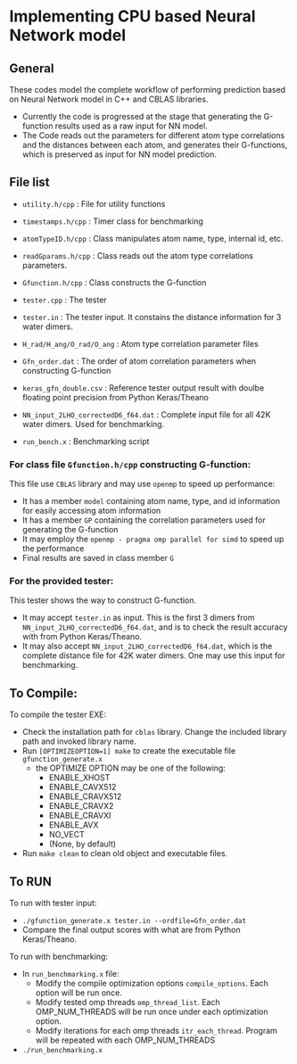 # Implementing CPU based Neural Network model 

## General
These codes model the complete workflow of performing prediction based on Neural Network model in C++ and CBLAS libraries.  

  - Currently the code is progressed at the stage that generating the G-function results used as a raw input for NN model.
  - The Code reads out the parameters for different atom type correlations and the distances between each atom, and generates their G-functions, which is preserved as input for NN model prediction.

## File list
- `utility.h/cpp`                  : File for utility functions
- `timestamps.h/cpp`               : Timer class for benchmarking
- `atomTypeID.h/cpp`               : Class manipulates atom name, type, internal id, etc.
- `readGparams.h/cpp`              : Class reads out the atom type correlations parameters.
- `Gfunction.h/cpp`                : Class constructs the G-function

- `tester.cpp`                     : The tester
- `tester.in`                      : The tester input. It constains the distance information for 3 water dimers.
- `H_rad/H_ang/O_rad/O_ang`        : Atom type correlation parameter files
- `Gfn_order.dat`                  : The order of atom correlation parameters when constructing G-function
- `keras_gfn_double.csv`           : Reference tester output result with doulbe floating point precision from Python Keras/Theano 
- `NN_input_2LHO_correctedD6_f64.dat` : Complete input file for all 42K water dimers. Used for benchmarking.
- `run_bench.x`                    : Benchmarking script
   
### For class file `Gfunction.h/cpp` constructing G-function:
This file use `CBLAS` library and may use `openmp` to speed up performance:  
   - It has a member `model` containing atom name, type, and id information for easily accessing atom information
   - It has a member `GP` containing the correlation parameters used for generating the G-function
   - It may employ the `openmp - pragma omp parallel for simd` to speed up the performance
   - Final results are saved in class member `G` 

### For the provided tester:  
This tester shows the way to construct G-function.
   - It may accept `tester.in` as input. This is the first 3 dimers from `NN_input_2LHO_correctedD6_f64.dat`, and is to check the result accuracy with from Python Keras/Theano.
   - It may also accept `NN_input_2LHO_correctedD6_f64.dat`, which is the complete distance file for 42K water dimers. One may use this input for benchmarking.

## To Compile:
To compile the tester EXE:
   - Check the installation path for `cblas` library. Change the included library path and invoked library name. 
   - Run `[OPTIMIZEOPTION=1] make` to create the executable file `gfunction_generate.x`
      - the OPTIMIZE OPTION may be one of the following:
          - ENABLE_XHOST
          - ENABLE_CAVX512  
          - ENABLE_CRAVX512  
          - ENABLE_CRAVX2  
          - ENABLE_CRAVXI  
          - ENABLE_AVX  
          - NO_VECT
          - (None, by default)
   - Run `make clean` to clean old object and executable files.

## To RUN
To run with tester input:
   - `./gfunction_generate.x tester.in --ordfile=Gfn_order.dat`
   - Compare the final output scores with what are from Python Keras/Theano.  
   
To run with benchmarking:
   - In `run_benchmarking.x` file:
      - Modify the compile optimization options `compile_options`. Each option will be run once.
      - Modify tested omp threads `omp_thread_list`. Each OMP_NUM_THREADS will be run once under each optimization option.
      - Modify iterations for each omp threads `itr_each_thread`. Program will be repeated with each OMP_NUM_THREADS
   -  `./run_benchmarking.x` 
  

